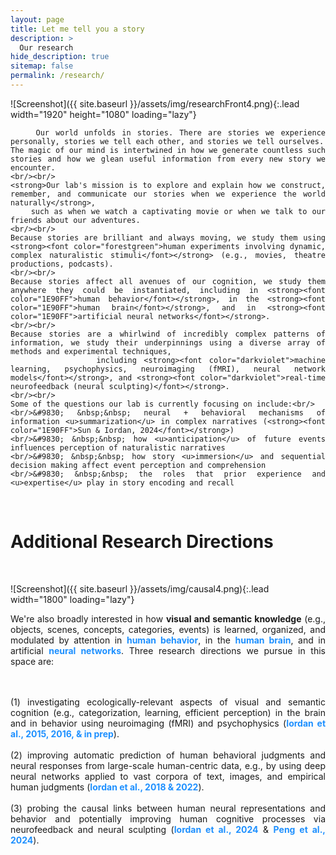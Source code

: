 ```yaml
---
layout: page
title: Let me tell you a story
description: >
  Our research
hide_description: true
sitemap: false
permalink: /research/
---
```


![Screenshot]({{ site.baseurl }}/assets/img/researchFront4.png){:.lead width="1920" height="1080" loading="lazy"}

<div style="text-align: justify">

        Our world unfolds in stories. There are stories we experience personally, stories we tell each other, and stories we tell ourselves.
	The magic of our mind is intertwined in how we generate countless such stories and how we glean useful information from every new story we encounter.
	<br/><br/>
	<strong>Our lab's mission is to explore and explain how we construct, remember, and communicate our stories when we experience the world naturally</strong>,
		such as when we watch a captivating movie or when we talk to our friends about our adventures.
	<br/><br/>
	Because stories are brilliant and always moving, we study them using <strong><font color="forestgreen">human experiments involving dynamic, complex naturalistic stimuli</font></strong> (e.g., movies, theatre productions, podcasts).
	<br/><br/>
	Because stories affect all avenues of our cognition, we study them anywhere they could be instantiated, including in <strong><font color="1E90FF">human behavior</font></strong>, in the <strong><font color="1E90FF">human brain</font></strong>, and in <strong><font color="1E90FF">artificial neural networks</font></strong>.
	<br/><br/>
	Because	stories are a whirlwind of incredibly complex patterns of information, we study their underpinnings using a diverse array of methods and experimental techniques,
                including <strong><font color="darkviolet">machine learning, psychophysics, neuroimaging (fMRI), neural network models</font></strong>, and <strong><font color="darkviolet">real-time neurofeedback (neural sculpting)</font></strong>.
	<br/><br/>
	Some of the questions our lab is currently focusing on include:<br/>
	<br/>&#9830; &nbsp;&nbsp; neural + behavioral mechanisms of information <u>summarization</u> in complex narratives (<strong><font color="1E90FF">Sun & Iordan, 2024</font></strong>)
	<br/>&#9830; &nbsp;&nbsp; how <u>anticipation</u> of future events influences perception of naturalistic narratives
	<br/>&#9830; &nbsp;&nbsp; how story <u>immersion</u> and sequential decision making affect event perception and comprehension
	<br/>&#9830; &nbsp;&nbsp; the roles that prior experience and <u>expertise</u> play in story encoding and recall

</div>

<br/>

# Additional Research Directions

<br/>

![Screenshot]({{ site.baseurl }}/assets/img/causal4.png){:.lead width="1800" loading="lazy"}

<div style="text-align: justify">

We're also broadly interested in how <strong>visual and semantic knowledge</strong> (e.g., objects, scenes, concepts, categories, events) is learned, organized, and modulated by attention in <strong><font color="1E90FF">human behavior</font></strong>, in the
<strong><font color="1E90FF">human brain</font></strong>, and in artificial <strong><font color="1E90FF">neural networks</font></strong>. Three research directions we pursue in this space are:

<br/><br/>(1) investigating ecologically-relevant aspects of visual and semantic cognition (e.g., categorization, learning, efficient perception) in the brain and in behavior using neuroimaging (fMRI) and psychophysics
(<strong><font color="1E90FF">Iordan et al., 2015, 2016, & in prep</font></strong>).
<br/><br/>(2) improving automatic prediction of human behavioral judgments and neural responses from large-scale human-centric data, e.g., by using deep neural networks applied to vast corpora of
text, images, and empirical human judgments (<strong><font color="1E90FF">Iordan et al., 2018 & 2022</font></strong>).
<br/><br/>(3) probing the causal links between human neural representations and behavior and potentially improving human cognitive processes via neurofeedback and neural sculpting
(<strong><font color="1E90FF">Iordan et al., 2024</font></strong> & <strong><font color="1E90FF">Peng et al., 2024</font></strong>).

</div>
